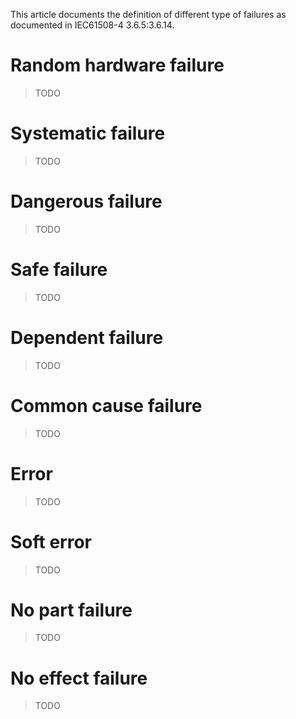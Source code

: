 This article documents the definition of different type of failures as documented in IEC61508-4 3.6.5:3.6.14.

# Random hardware failure

> TODO

# Systematic failure

> TODO

# Dangerous failure

> TODO

# Safe failure

> TODO

# Dependent failure

> TODO

# Common cause failure

> TODO

# Error

> TODO

# Soft error

> TODO

# No part failure

> TODO

# No effect failure

> TODO
